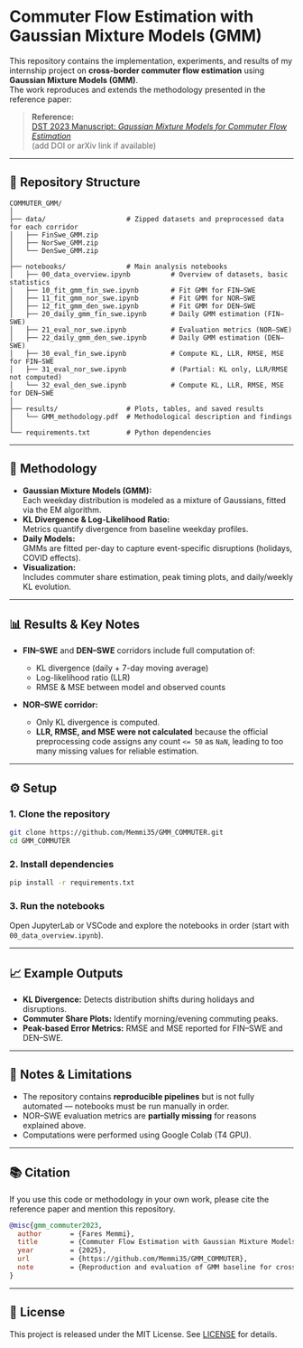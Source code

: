 # Commuter Flow Estimation with Gaussian Mixture Models (GMM)

This repository contains the implementation, experiments, and results of my internship project on **cross-border commuter flow estimation** using **Gaussian Mixture Models (GMM)**.  
The work reproduces and extends the methodology presented in the reference paper:

> **Reference:**  
> [DST 2023 Manuscript: *Gaussian Mixture Models for Commuter Flow Estimation*](https://arxiv.org/abs/...)  
> (add DOI or arXiv link if available)

---

## 📂 Repository Structure

```
COMMUTER_GMM/
│
├── data/                    # Zipped datasets and preprocessed data for each corridor
│   ├── FinSwe_GMM.zip
│   ├── NorSwe_GMM.zip
│   └── DenSwe_GMM.zip
│
├── notebooks/               # Main analysis notebooks
│   ├── 00_data_overview.ipynb          # Overview of datasets, basic statistics
│   ├── 10_fit_gmm_fin_swe.ipynb        # Fit GMM for FIN–SWE
│   ├── 11_fit_gmm_nor_swe.ipynb        # Fit GMM for NOR–SWE
│   ├── 12_fit_gmm_den_swe.ipynb        # Fit GMM for DEN–SWE
│   ├── 20_daily_gmm_fin_swe.ipynb      # Daily GMM estimation (FIN–SWE)
│   ├── 21_eval_nor_swe.ipynb           # Evaluation metrics (NOR–SWE)
│   ├── 22_daily_gmm_den_swe.ipynb      # Daily GMM estimation (DEN–SWE)
│   ├── 30_eval_fin_swe.ipynb           # Compute KL, LLR, RMSE, MSE for FIN–SWE
│   ├── 31_eval_nor_swe.ipynb           # (Partial: KL only, LLR/RMSE not computed)
│   └── 32_eval_den_swe.ipynb           # Compute KL, LLR, RMSE, MSE for DEN–SWE
│
├── results/                 # Plots, tables, and saved results
│   └── GMM_methodology.pdf  # Methodological description and findings
│
└── requirements.txt         # Python dependencies
```

---

## 🧠 Methodology

- **Gaussian Mixture Models (GMM):**  
  Each weekday distribution is modeled as a mixture of Gaussians, fitted via the EM algorithm.
- **KL Divergence & Log-Likelihood Ratio:**  
  Metrics quantify divergence from baseline weekday profiles.
- **Daily Models:**  
  GMMs are fitted per-day to capture event-specific disruptions (holidays, COVID effects).
- **Visualization:**  
  Includes commuter share estimation, peak timing plots, and daily/weekly KL evolution.

---

## 📊 Results & Key Notes

- **FIN–SWE** and **DEN–SWE** corridors include full computation of:
  - KL divergence (daily + 7-day moving average)
  - Log-likelihood ratio (LLR)
  - RMSE & MSE between model and observed counts

- **NOR–SWE corridor:**  
  - Only KL divergence is computed.
  - **LLR, RMSE, and MSE were not calculated** because the official preprocessing code assigns any count `<= 50` as `NaN`, leading to too many missing values for reliable estimation.

---

## ⚙️ Setup

### 1. Clone the repository
```bash
git clone https://github.com/Memmi35/GMM_COMMUTER.git
cd GMM_COMMUTER
```

### 2. Install dependencies

```bash
pip install -r requirements.txt
```

### 3. Run the notebooks

Open JupyterLab or VSCode and explore the notebooks in order (start with `00_data_overview.ipynb`).

---

## 📈 Example Outputs

* **KL Divergence:** Detects distribution shifts during holidays and disruptions.
* **Commuter Share Plots:** Identify morning/evening commuting peaks.
* **Peak-based Error Metrics:** RMSE and MSE reported for FIN–SWE and DEN–SWE.

---

## 📌 Notes & Limitations

* The repository contains **reproducible pipelines** but is not fully automated — notebooks must be run manually in order.
* NOR–SWE evaluation metrics are **partially missing** for reasons explained above.
* Computations were performed using Google Colab (T4 GPU).

---

## 📚 Citation

If you use this code or methodology in your own work, please cite the reference paper and mention this repository.

```bibtex
@misc{gmm_commuter2023,
  author       = {Fares Memmi},
  title        = {Commuter Flow Estimation with Gaussian Mixture Models (GMM)},
  year         = {2025},
  url          = {https://github.com/Memmi35/GMM_COMMUTER},
  note         = {Reproduction and evaluation of GMM baseline for cross-border commuter traffic.}
}
```

---

## 📜 License

This project is released under the MIT License. See [LICENSE](LICENSE) for details.
